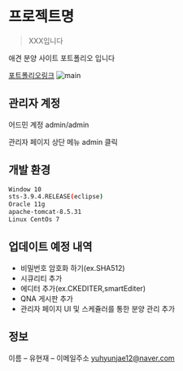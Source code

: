# 프로젝트명
> XXX입니다

애견 분양 사이트 포트폴리오 입니다

[포트폴리오링크](http://220.230.122.33:8080)
![main](https://user-images.githubusercontent.com/34294565/42256420-0e41cd88-7f8c-11e8-8aa3-4658492db7ee.jpg)


## 관리자 계정

어드민 계정
admin/admin

관리자 페이지 상단 메뉴 admin 클릭


## 개발 환경

```sh
Window 10
sts-3.9.4.RELEASE(eclipse)
Oracle 11g
apache-tomcat-8.5.31
Linux CentOs 7
```

## 업데이트 예정 내역

* 비밀번호 암호화 하기(ex.SHA512)
* 시큐리티 추가
* 에디터 추가(ex.CKEDITER,smartEditer)
* QNA 게시판 추가
* 관리자 페이지 UI 및 스케쥴러를 통한 분양 관리 추가

## 정보

이름 – 유현재 – 이메일주소 yuhyunjae12@naver.com
